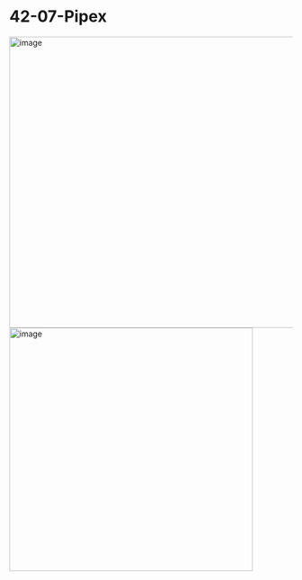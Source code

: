 # 42-07-Pipex


<img width="518" alt="image" src="https://github.com/nuyiep/42-07-Pipex/assets/53002130/2e961f44-883a-42b3-9c04-3ffe6d7fa521">

<img width="433" alt="image" src="https://github.com/nuyiep/42-07-Pipex/assets/53002130/648e9b74-cb32-4dd0-8e24-0f298e88543d">
